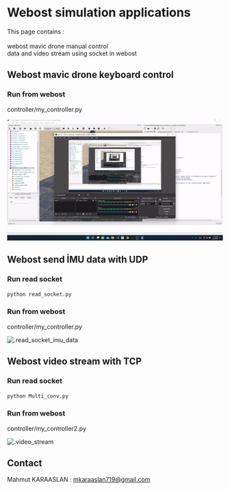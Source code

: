 # Webost simulation applications

This page contains : <br/> <br/>
webost mavic drone manual control <br/>
data and video stream using socket in webost <br/>


## Webost mavic drone keyboard control 

### Run from webost
controller/my_controller.py 

![.manual_control_photo](https://github.com/KARAASLAN-AI/webost/blob/main/images/ezgif.com-gif-maker%20(2).gif)


## Webost send İMU data with UDP

### Run read socket
``` python read_socket.py ```

### Run from webost
controller/my_controller.py

![.read_socket_imu_data](https://github.com/KARAASLAN-AI/webost/blob/main/images/read_cos.gif)


## Webost video stream with TCP 

### Run read socket

```python Multi_conv.py ```

### Run from webost
controller/my_controller2.py

![.video_stream](https://github.com/KARAASLAN-AI/webost/blob/main/images/strea%C3%B6.gif)

## Contact

Mahmut KARAASLAN : mkaraaslan719@gmail.com

